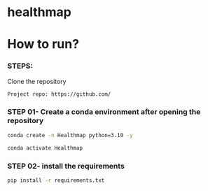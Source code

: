 # healthmap


# How to run?
### STEPS:

Clone the repository

```bash
Project repo: https://github.com/
```
### STEP 01- Create a conda environment after opening the repository

```bash
conda create -n Healthmap python=3.10 -y
```

```bash
conda activate Healthmap
```


### STEP 02- install the requirements
```bash
pip install -r requirements.txt
```
